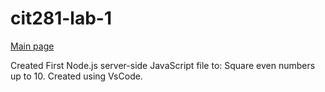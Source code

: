 # cit281-lab-1

[Main page](https://c-stockdale.github.io/)
 
 Created First Node.js server-side JavaScript file to:
  Square even numbers up to 10. Created using VsCode.
  

  
 
